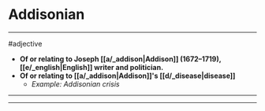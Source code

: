 # Addisonian
---
#adjective
- **Of or relating to Joseph [[a/_addison|Addison]] (1672–1719), [[e/_english|English]] writer and politician.**
- **Of or relating to [[a/_addison|Addison]]'s [[d/_disease|disease]]**
	- _Example: Addisonian crisis_
---
---
